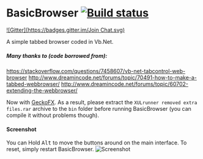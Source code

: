 BasicBrowser [![Build status](https://ci.appveyor.com/api/projects/status/vk3okvf6qmlpykgx)](https://ci.appveyor.com/project/Walkman100/basicbrowser)
============
[![Gitter](https://badges.gitter.im/Join Chat.svg)](https://gitter.im/Walkman100/Walkman?utm_source=badge&utm_medium=badge&utm_campaign=pr-badge&utm_content=badge)

A simple tabbed browser coded in Vb.Net.

##### Many thanks to (code borrowed from):
https://stackoverflow.com/questions/7458607/vb-net-tabcontrol-web-browser
http://www.dreamincode.net/forums/topic/70491-how-to-make-a-tabbed-webbrowser/
http://www.dreamincode.net/forums/topic/60702-extending-the-webbrowser/

Now with [GeckoFX](https://code.google.com/p/geckofx/). As a result, please extract the `XULrunner removed extra files.rar` archive to the `bin` folder before running BasicBrowser (you can compile it without problems though).

#### Screenshot
You can Hold <kbd>Alt</kbd> to move the buttons around on the main interface. To reset, simply restart BasicBrowser.
![Screenshot](http://walkman100.github.io/Walkman/Images/WindowsProjectsScreenshots/BasicBrowser/MainWindow.png)

